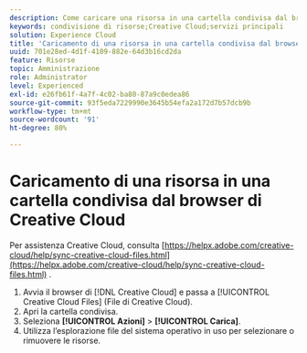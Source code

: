 ```yaml
---
description: Come caricare una risorsa in una cartella condivisa dal browser Creative Cloud a Experience Cloud.
keywords: condivisione di risorse;Creative Cloud;servizi principali
solution: Experience Cloud
title: 'Caricamento di una risorsa in una cartella condivisa dal browser di Creative Cloud '
uuid: 701e28ed-4d1f-4109-882e-64d3b16cd2da
feature: Risorse
topic: Amministrazione
role: Administrator
level: Experienced
exl-id: e26fb61f-4a7f-4c02-ba80-87a9c0edea86
source-git-commit: 93f5eda7229990e3645b54efa2a172d7b57dcb9b
workflow-type: tm+mt
source-wordcount: '91'
ht-degree: 80%

---
```


# Caricamento di una risorsa in una cartella condivisa dal browser di Creative Cloud

Per assistenza Creative Cloud, consulta [https://helpx.adobe.com/creative-cloud/help/sync-creative-cloud-files.html](https://helpx.adobe.com/creative-cloud/help/sync-creative-cloud-files.html) .

1. Avvia il browser di [!DNL Creative Cloud] e passa a [!UICONTROL Creative Cloud Files] (File di Creative Cloud).
1. Apri la cartella condivisa.
1. Seleziona **[!UICONTROL Azioni]** > **[!UICONTROL Carica]**.
1. Utilizza l’esplorazione file del sistema operativo in uso per selezionare o rimuovere le risorse.
